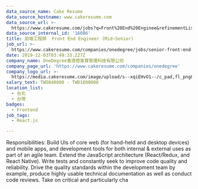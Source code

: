```yaml
---
data_source_name: Cake Resume
data_source_hostname: www.cakeresume.com
data_source_url: >-
  https://www.cakeresume.com/jobs?q=Front%20End%20Enginee&refinementList%5Blang_name%5D%5B0%5D=English&refinementList%5Bsalary_type%5D=per_year&range%5Bsalary_range%5D%5Bmin%5D=1000000
data_source_internal_id: '16086'
title: 前端工程師  Front End Engineer (Mid~Senior)
job_url: >-
  https://www.cakeresume.com/companies/onedegree/jobs/senior-front-end-engineer-can-work-after-year
date: 2019-12-03T03:49:33.227Z
company_name: OneDegree香港商甯寶管理科技有限公司
company_page_url: 'https://www.cakeresume.com/companies/onedegree'
company_logo_url: >-
  https://media.cakeresume.com/image/upload/s--xqiEHvO1--/c_pad,fl_png8,h_200,w_200/v1578296147/zhabcskfo2ifv72dmwtx.png
salary_text: TWD840000 - TWD1800000
location_list:
  - 台北
  - 台灣
badges:
  - Frontend
job_tags:
  - React.js

---
```


Responsibilities: Build UIs of core web (for hand-held and desktop devices) and mobile apps, and development tools for both internal & external uses as part of an agile team. Extend the JavaScript architecture (React/Redux, and React Native). Write tests and constantly seek to improve code quality and reliability. Drive the quality standards within the development team by example, produce highly usable technical documentation as well as conduct code reviews. Take on critical and particularly cha